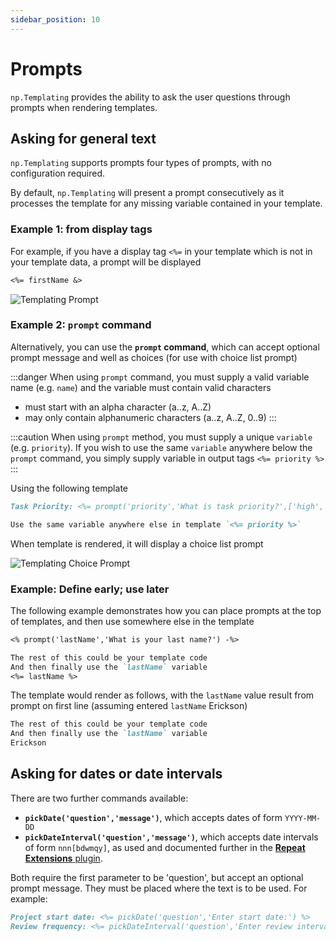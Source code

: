 ```yaml
---
sidebar_position: 10
---
```


# Prompts
`np.Templating` provides the ability to ask the user questions through prompts when rendering templates.

## Asking for general text
`np.Templating` supports prompts four types of prompts, with no configuration required.

By default, `np.Templating` will present a prompt consecutively as it processes the template for any missing variable contained in your template.

### Example 1: from display tags
For example, if you have a display tag `<%=` in your template which is not in your template data, a prompt will be displayed

```markdown
<%= firstName &>
```

![Templating Prompt](/img/prompt1.png)

### Example 2: `prompt` command
Alternatively, you can use the **`prompt` command**, which can accept optional prompt message and well as choices (for use with choice list prompt)

:::danger
When using `prompt` command, you must supply a valid variable name (e.g. `name`) and the variable must contain valid characters
- must start with an alpha character (a..z, A..Z)
- may only contain alphanumeric characters (a..z, A..Z, 0..9)
:::

:::caution
When using `prompt` method, you must supply a unique `variable` (e.g. `priority`). If you wish to use the same `variable` anywhere below the `prompt` command, you simply supply variable in output tags `<%= priority %>`
:::

Using the following template

```markdown
Task Priority: <%= prompt('priority','What is task priority?',['high','medium','low']) %>

Use the same variable anywhere else in template `<%= priority %>`
```

When template is rendered, it will display a choice list prompt

![Templating Choice Prompt](/img/prompt2.png)

### Example: Define early; use later
The following example demonstrates how you can place prompts at the top of templates, and then use somewhere else in the template

```markdown
<% prompt('lastName','What is your last name?') -%>

The rest of this could be your template code
And then finally use the `lastName` variable
<%= lastName %>
```

The template would render as follows, with the `lastName` value result from prompt on first line (assuming entered `lastName` Erickson)

```markdown
The rest of this could be your template code
And then finally use the `lastName` variable
Erickson
```

## Asking for dates or date intervals
There are two further commands available:
- **`pickDate('question','message')`**, which accepts dates of form `YYYY-MM-DD`
- **`pickDateInterval('question','message')`**, which accepts date intervals of form `nnn[bdwmqy]`, as used and documented further in the [**Repeat Extensions** plugin](https://github.com/NotePlan/plugins/tree/main/jgclark.RepeatExtensions). 

Both require the first parameter to be 'question', but accept an optional prompt message. They must be placed where the text is to be used.  For example:

```markdown
Project start date: <%= pickDate('question','Enter start date:') %>
Review frequency: <%= pickDateInterval('question','Enter review interval:') %>
```
